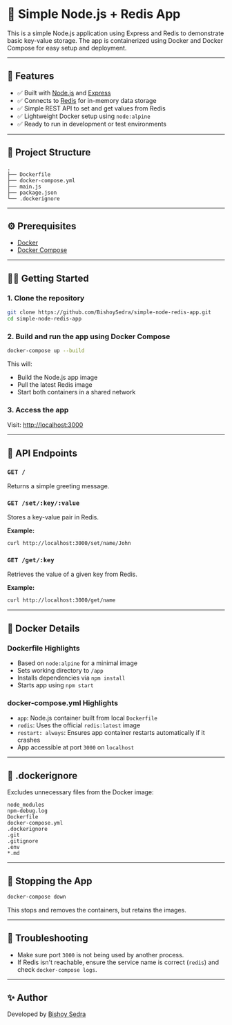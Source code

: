 # 🧠 Simple Node.js + Redis App

This is a simple Node.js application using Express and Redis to demonstrate basic key-value storage. The app is containerized using Docker and Docker Compose for easy setup and deployment.

---

## 🚀 Features

- ✅ Built with [Node.js](https://nodejs.org/) and [Express](https://expressjs.com/)
- ✅ Connects to [Redis](https://redis.io/) for in-memory data storage
- ✅ Simple REST API to set and get values from Redis
- ✅ Lightweight Docker setup using `node:alpine`
- ✅ Ready to run in development or test environments

---

## 📁 Project Structure

```
.
├── Dockerfile
├── docker-compose.yml
├── main.js
├── package.json
└── .dockerignore
```

---

## ⚙️ Prerequisites

- [Docker](https://www.docker.com/)
- [Docker Compose](https://docs.docker.com/compose/)

---

## 🧑‍💻 Getting Started

### 1. Clone the repository

```bash
git clone https://github.com/BishoySedra/simple-node-redis-app.git
cd simple-node-redis-app
```

### 2. Build and run the app using Docker Compose

```bash
docker-compose up --build
```

This will:
- Build the Node.js app image
- Pull the latest Redis image
- Start both containers in a shared network

### 3. Access the app

Visit: [http://localhost:3000](http://localhost:3000)

---

## 📡 API Endpoints

### `GET /`
Returns a simple greeting message.

### `GET /set/:key/:value`
Stores a key-value pair in Redis.

**Example:**
```bash
curl http://localhost:3000/set/name/John
```

### `GET /get/:key`
Retrieves the value of a given key from Redis.

**Example:**
```bash
curl http://localhost:3000/get/name
```

---

## 🐳 Docker Details

### Dockerfile Highlights
- Based on `node:alpine` for a minimal image
- Sets working directory to `/app`
- Installs dependencies via `npm install`
- Starts app using `npm start`

### docker-compose.yml Highlights
- `app`: Node.js container built from local `Dockerfile`
- `redis`: Uses the official `redis:latest` image
- `restart: always`: Ensures app container restarts automatically if it crashes
- App accessible at port `3000` on `localhost`

---

## 📂 .dockerignore

Excludes unnecessary files from the Docker image:

```text
node_modules
npm-debug.log
Dockerfile
docker-compose.yml
.dockerignore
.git
.gitignore
.env
*.md
```

---

## 🛑 Stopping the App

```bash
docker-compose down
```

This stops and removes the containers, but retains the images.

---

## 🧪 Troubleshooting

- Make sure port `3000` is not being used by another process.
- If Redis isn't reachable, ensure the service name is correct (`redis`) and check `docker-compose logs`.

---

## ✨ Author

Developed by [Bishoy Sedra](https://github.com/BishoySedra)
```
